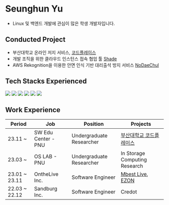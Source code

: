 # Seunghun Yu

- Linux 및 백엔드 개발에 관심이 많은 학생 개발자입니다.

## **Conducted Project**
- 부산대학교 온라인 저지 서비스, [코드플레이스](https://github.com/pnu-code-place)
- 개발 조직을 위한 클라우드 인스턴스 접속 협업 툴 [Shade](https://github.com/hunsy9/Shade)
- AWS Rekognition을 이용한 안면 인식 기반 대리출석 방지 서비스 [NoDaeChul](https://github.com/hunsy9/NoDaechul)
        
## Tech Stacks Experienced

<div>
<img src="https://img.shields.io/badge/Python-3776AB?style=flat&logo=Python&logoColor=white">
<img src="https://img.shields.io/badge/Java-007396?style=flat&logo=Java&logoColor=white">
<img src="https://img.shields.io/badge/Spring Boot-6DB33F?style=flat&logo=Spring Boot&logoColor=white">
<img src="https://img.shields.io/badge/Vue.js-4FC08D?style=flat&logo=Vue.js&logoColor=white">        
<img src="https://img.shields.io/badge/Flutter-02569B?style=flat&logo=Flutter&logoColor=white">
<img src="https://img.shields.io/badge/Docker-2496ED?style=flat&logo=Docker&logoColor=white">
</div>

## Work Experience
| Period        | Job                 | Position                 | Projects                 |
|---------------|---------------------|--------------------------|--------------------------|
| 23.11 ~       | SW Edu Center - PNU | Undergraduate Researcher | [부산대학교 코드플레이스](https://code.pusan.ac.kr/) |
| 23.03 ~       | OS LAB - PNU        | Undergraduate Researcher | In Storage Computing Research |
| 23.01 ~ 23.11 | OntheLive Inc.      | Software Engineer        | [Mbest Live](https://www.mbest.co.kr/mlive/aboutlive/), [EZON](https://ezon.ai/) |
| 22.03 ~ 22.12 | Sandburg Inc.       | Software Engineer        | Credot |
